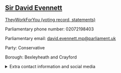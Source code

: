 ## <a href="https://members.parliament.uk/member/1198/contact">Sir David Evennett</a>

<a href="https://www.theyworkforyou.com/mp/11408/david_evennett/bexleyheath_and_crayford">TheyWorkForYou (voting record, statements)</a> 

Parliamentary phone number: 02072198403 

Parliamentary email: david.evennett.mp@parliament.uk 

Party: Conservative 

Borough: Bexleyheath and Crayford 

<details><summary>Extra contact information and social media</summary> 
<li>Website: http://davidevennett.com/</li>
<li>Twitter: https://twitter.com/DavidEvennett</li>
<li>Constituency office phone number:</li>
<li>Constituency office email:</li>
<li>Facebook:</li>
<li>Instagram:</li>
<li>Youtube:</li>
<li>Linkedin:</li>
<li>Government department phone number:</li>
<li>Government department email:</li>
<li>Threads:</li>
<li>Party office phone number:</li>
<li>Party office email:</li>
<li>Tiktok:</li>
</details>